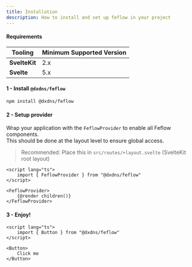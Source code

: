 ```yaml
---
title: Installation
description: How to install and set up feflow in your project
---
```


#### Requirements

| Tooling     | Minimum Supported Version |
|-------------|---------------------------|
| **SvelteKit** | 2.x                       |
| **Svelte**    | 5.x                       |

#### 1 - Install `@dxdns/feflow`

```
npm install @dxdns/feflow
```

#### 2 - Setup provider

Wrap your application with the `FeflowProvider` to enable all Feflow components.  
This should be done at the layout level to ensure global access.

> Recommended: Place this in `src/routes/+layout.svelte` (SvelteKit root layout)

```
<script lang="ts">
    import { FeflowProvider } from "@dxdns/feflow"
</script>

<FeflowProvider>
    {@render children()}
</FeflowProvider>
```

#### 3 - Enjoy!

```
<script lang="ts">
    import { Button } from "@dxdns/feflow"
</script>

<Button>
    Click me
</Button>
```